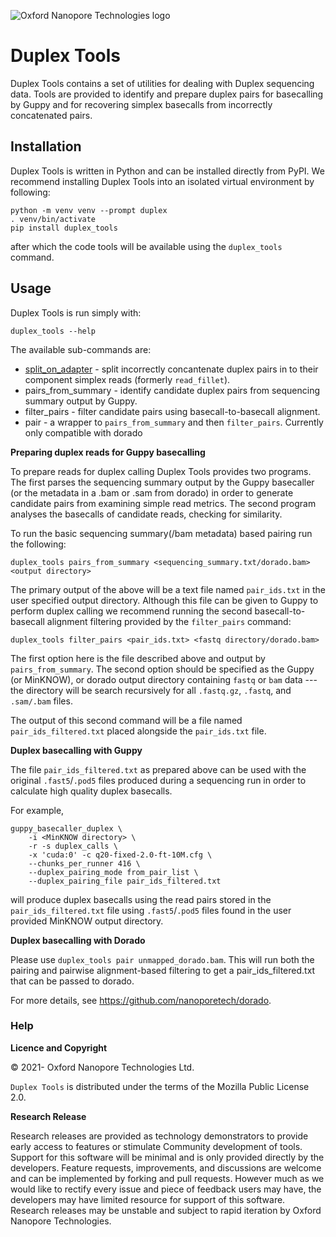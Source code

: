 ![Oxford Nanopore Technologies logo](https://github.com/nanoporetech/medaka/raw/master/images/ONT_logo_590x106.png)

# Duplex Tools

Duplex Tools contains a set of utilities for dealing with Duplex sequencing
data. Tools are provided to identify and prepare duplex pairs for basecalling
by Guppy and for recovering simplex basecalls from incorrectly concatenated
pairs.

## Installation

Duplex Tools is written in Python and can be installed directly from PyPI.
We recommend installing Duplex Tools into an isolated virtual environment
by following:

    python -m venv venv --prompt duplex
    . venv/bin/activate
    pip install duplex_tools

after which the code tools will be available using the `duplex_tools` command.

## Usage

Duplex Tools is run simply with:

    duplex_tools --help

The available sub-commands are:

* [split_on_adapter](./fillet.md) - split incorrectly concantenate duplex pairs in to their component simplex reads (formerly `read_fillet`).
* pairs_from_summary - identify candidate duplex pairs from sequencing summary output by Guppy.
* filter_pairs - filter candidate pairs using basecall-to-basecall alignment.
* pair - a wrapper to `pairs_from_summary` and then `filter_pairs`. Currently only compatible with dorado 


**Preparing duplex reads for Guppy basecalling**

To prepare reads for duplex calling Duplex Tools provides two programs. The
first parses the sequencing summary output by the Guppy basecaller (or the metadata in a .bam or .sam from dorado) in order
to generate candidate pairs from examining simple read metrics. The second
program analyses the basecalls of candidate reads, checking for similarity.

To run the basic sequencing summary(/bam metadata) based pairing run the following:

    duplex_tools pairs_from_summary <sequencing_summary.txt/dorado.bam> <output directory>

The primary output of the above will be a text file named `pair_ids.txt` in the
user specified output directory. Although this file can be given to Guppy to perform
duplex calling we recommend running the second basecall-to-basecall alignment
filtering provided by the `filter_pairs` command:

    duplex_tools filter_pairs <pair_ids.txt> <fastq directory/dorado.bam>

The first option here is the file described above and output by `pairs_from_summary`.
The second option should be specified as the Guppy (or MinKNOW), or dorado output directory
containing `fastq` or `bam` data --- the directory will be search recursively for all `.fastq.gz`, `.fastq`, and `.sam/.bam` files. 

The output of this second command will be a file named
`pair_ids_filtered.txt` placed alongside the `pair_ids.txt` file.

**Duplex basecalling with Guppy**

The file `pair_ids_filtered.txt` as prepared above can be used with the
original `.fast5`/`.pod5` files produced during a sequencing run in order to calculate
high quality duplex basecalls.

For example,

    guppy_basecaller_duplex \
        -i <MinKNOW directory> \
        -r -s duplex_calls \
        -x 'cuda:0' -c q20-fixed-2.0-ft-10M.cfg \
        --chunks_per_runner 416 \
        --duplex_pairing_mode from_pair_list \
        --duplex_pairing_file pair_ids_filtered.txt

will produce duplex basecalls using the read pairs stored in the
`pair_ids_filtered.txt` file using `.fast5`/`.pod5` files found in the user
provided MinKNOW output directory.

**Duplex basecalling with Dorado**

Please use `duplex_tools pair unmapped_dorado.bam`. 
This will run both the pairing and pairwise alignment-based filtering to get a pair_ids_filtered.txt that can be passed to dorado. 


For more details, see https://github.com/nanoporetech/dorado. 


### Help

**Licence and Copyright**

© 2021- Oxford Nanopore Technologies Ltd.

`Duplex Tools` is distributed under the terms of the Mozilla Public License 2.0.

**Research Release**

Research releases are provided as technology demonstrators to provide early
access to features or stimulate Community development of tools. Support for
this software will be minimal and is only provided directly by the developers.
Feature requests, improvements, and discussions are welcome and can be
implemented by forking and pull requests. However much as we would
like to rectify every issue and piece of feedback users may have, the
developers may have limited resource for support of this software. Research
releases may be unstable and subject to rapid iteration by Oxford Nanopore
Technologies.
